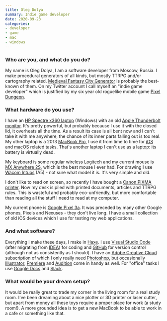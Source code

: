 ```yaml
---
title: Oleg Dolya
summary: Indie game developer 
date: 2020-09-23
categories:
- developer
- game
- mac
- windows
---
```


### Who are you, and what do you do?

My name is Oleg Dolya, I am a software developer from Moscow, Russia. I make procedural generators of all kinds, but mostly TTRPG and/or cartography related. [Medieval Fantasy City Generator][medieval-fantasy-city-generator] is probably the best-known of them. On my Twitter account I call myself an "indie game developer" which is justified by my six year old roguelike mobile game [Pixel Dungeon][pixel-dungeon].

### What hardware do you use?

I have an [HP Spectre x360 laptop][spectre-x360] (Windows) with an old [Apple Thunderbolt monitor][thunderbolt-display]. It's pretty powerful, but probably because I use it with the closed lid, it overheats all the time. As a result its case is all bent now and I can't take it with me anywhere, the chance of its inner parts falling out is too real. My other laptop is a 2013 [MacBook Pro][macbook-pro], I use it from time to time for [iOS][] and [macOS][] related tasks. That's another laptop I can't use as a laptop: its battery is virtually dead.

My keyboard is some regular wireless Logitech and my current mouse is [MX Anywhere 2S][mx-anywhere-2s], which is the best mouse I ever had. For drawing I use [Wacom Intuos][intuos] (A5) - not sure what model it is. It's very simple and old.

I don't like to read on screen, so recently I have bought a [Canon PIXMA printer][pixma-mg3640s]. Now my desk is piled with printed documents, articles and TTRPG rules. This is wasteful and probably eco-unfriendly, but more comfortable than reading all the stuff I need to read at my computer.

My current phone is [Google Pixel 3a][pixel-3a]. It was preceded by many other Google phones, Pixels and Nexuses - they don't live long. I have a small collection of old iOS devices which I use for testing my web applications.


### And what software?

Everything I make these days, I make in [Haxe][]. I use [Visual Studio Code][visual-studio-code] (after migrating from [IDEA][intellij-idea]) for coding and [GitHub][] for version control (although not as consistently as I should). I have an [Adobe Creative Cloud][creative-cloud] subscription of which I only really need [Photoshop][], but occasionally [Illustrator][], [Premiere][] and [Audition][] come in handy as well. For "office" tasks I use [Google Docs][google-docs] and [Slack][].

### What would be your dream setup?

It would be really great to trade my corner in the living room for a real study room. I've been dreaming about a nice plotter or 3D printer or laser cutter, but apart from money all these toys require a proper place for work (a study room!). A more grounded idea is to get a new MacBook to be able to work in a cafe or something like that.

[audition]: https://creative.adobe.com/products/audition "An audio editing software suite."
[creative-cloud]: https://www.adobe.com/creativecloud.html "A subscription service for Adobe's creative suite."
[github]: https://github.com/ "A Git code repository service."
[google-docs]: https://en.wikipedia.org/wiki/Google_Docs "A web-based office suite."
[haxe]: https://haxe.org/ "A cross-platform toolkit and language."
[illustrator]: https://www.adobe.com/products/illustrator.html "A vector graphics editor."
[intellij-idea]: https://www.jetbrains.com/idea/ "A developer's IDE."
[intuos]: https://www.wacom.com/en-us/products/pen-tablets/wacom-intuos "A pen tablet."
[ios]: https://www.apple.com/ios/ "A mobile operating system."
[macbook-pro]: https://www.apple.com/macbook-pro/ "A laptop."
[macos]: https://en.wikipedia.org/wiki/MacOS "An operating system for Mac hardware."
[medieval-fantasy-city-generator]: https://watabou.itch.io/medieval-fantasy-city-generator "A medieval fantasy city generator."
[mx-anywhere-2s]: http://web.archive.org/web/20201203201523/https://www.logitech.com/en-us/products/mice/mx-anywhere-2s-flow.910-005132.html "A mouse"
[photoshop]: https://www.adobe.com/products/photoshop.html "A bitmap image editor."
[pixel-3a]: https://en.wikipedia.org/wiki/Pixel_3a "A 5.6 inch Android smartphone."
[pixel-dungeon]: https://watabou.itch.io/pixel-dungeon "A roguelike video game."
[pixma-mg3640s]: https://www.canon-europe.com/printers/pixma-mg3640s/ "An all-in-one printer/scanner."
[premiere]: https://www.adobe.com/products/premiere.html "A video editing suite."
[slack]: https://slack.com/intl/ja-jp/ "A collaboration service."
[spectre-x360]: https://support.hp.com/us-en/document/c05957932 "A 15 inch PC laptop."
[thunderbolt-display]: https://www.apple.com/displays/ "A Thunderbolt-powered monitor."
[visual-studio-code]: https://code.visualstudio.com/ "A development IDE."
